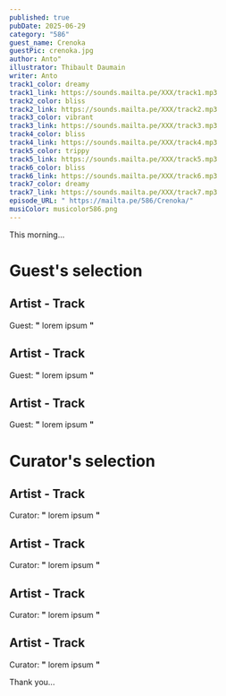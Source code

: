 ```yaml
---
published: true
pubDate: 2025-06-29
category: "586"
guest_name: Crenoka
guestPic: crenoka.jpg
author: Anto"
illustrator: Thibault Daumain
writer: Anto
track1_color: dreamy
track1_link: https://sounds.mailta.pe/XXX/track1.mp3
track2_color: bliss
track2_link: https://sounds.mailta.pe/XXX/track2.mp3
track3_color: vibrant
track3_link: https://sounds.mailta.pe/XXX/track3.mp3
track4_color: bliss
track4_link: https://sounds.mailta.pe/XXX/track4.mp3
track5_color: trippy
track5_link: https://sounds.mailta.pe/XXX/track5.mp3
track6_color: bliss
track6_link: https://sounds.mailta.pe/XXX/track6.mp3
track7_color: dreamy
track7_link: https://sounds.mailta.pe/XXX/track7.mp3
episode_URL: " https://mailta.pe/586/Crenoka/"
musiColor: musicolor586.png
---
```

This morning... 
 # Guest's selection 
 ## Artist - Track 
 Guest: **"** lorem ipsum **"** 
 ## Artist - Track 
 Guest: **"** lorem ipsum **"** 
 ## Artist - Track 
 Guest: **"** lorem ipsum **"** 
 # Curator's selection 
 ## Artist - Track 
 Curator: **"** lorem ipsum **"** 
 ## Artist - Track 
 Curator: **"** lorem ipsum **"** 
 ## Artist - Track 
 Curator: **"** lorem ipsum **"** 
 ## Artist - Track 
 Curator: **"** lorem ipsum **"** 

 Thank you... 
